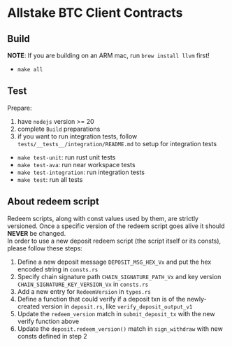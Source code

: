 # Allstake BTC Client Contracts

## Build
**NOTE**: If you are building on an ARM mac, run `brew install llvm` first!
- `make all`

## Test
Prepare:
1. have `nodejs` version >= 20
2. complete `Build` preparations
3. if you want to run integration tests, follow `tests/__tests__/integration/README.md` to setup for integration tests

- `make test-unit`: run rust unit tests
- `make test-ava`: run near workspace tests
- `make test-integration`: run integration tests
- `make test`: run all tests

## About redeem script
Redeem scripts, along with const values used by them, are strictly versioned. Once a specific version of the redeem script goes alive it should **NEVER** be changed.    
In order to use a new deposit redeem script (the script itself or its consts), please follow these steps:
1. Define a new deposit message `DEPOSIT_MSG_HEX_Vx` and put the hex encoded string in `consts.rs`
2. Specify chain signature path `CHAIN_SIGNATURE_PATH_Vx` and key version `CHAIN_SIGNATURE_KEY_VERSION_Vx` in `consts.rs`
3. Add a new entry for `RedeemVersion` in `types.rs`
4. Define a function that could verify if a deposit txn is of the newly-created version in `deposit.rs`, like `verify_deposit_output_v1`
5. Update the `redeem_version` match in `submit_deposit_tx` with the new verify function above
6. Update the `deposit.redeem_version()` match in `sign_withdraw` with new consts defined in step 2
